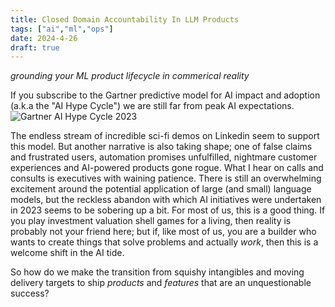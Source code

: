```yaml
---
title: Closed Domain Accountability In LLM Products
tags: ["ai","ml","ops"]
date: 2024-4-26
draft: true
---
```

_grounding your ML product lifecycle in commerical reality_

If you subscribe to the Gartner predictive model for AI impact and adoption (a.k.a the "AI Hype Cycle") we are still far from peak AI expectations.
![Gartner AI Hype Cycle 2023](https://emt.gartnerweb.com/ngw/globalassets/en/newsroom/images/graphs/swe-hc-image.png)

The endless stream of incredible sci-fi demos on Linkedin seem to support this model. But another narrative is also taking shape; one of false claims and frustrated users, automation promises unfulfilled, nightmare customer experiences and AI-powered products gone rogue. What I hear on calls and consults is executives with waining patience. There is still an overwhelming excitement around the potential application of large (and small) language models, but the reckless abandon with which AI initiatives were undertaken in 2023 seems to be sobering up a bit. For most of us, this is a good thing. If you play investment valuation shell games for a living, then reality is probably not your friend here; but if, like most of us, you are a builder who wants to create things that solve problems and actually _work_, then this is a welcome shift in the AI tide. 

So how do we make the transition from squishy intangibles and moving delivery targets to ship _products_ and _features_ that are an unquestionable success?
<!--stackedit_data:
eyJoaXN0b3J5IjpbLTEyMjg5ODQ4MzIsLTYxODIzNzc2NywxNz
k2NzM3Njk2LC0xOTA5OTQwNzQ2LDE1ODI5NjY0NDMsNDUyNDM1
NDI2LC0xNTIzODk5MTU3LDg1OTY4NzI1MywtMTE5NzIwMjM5OF
19
-->